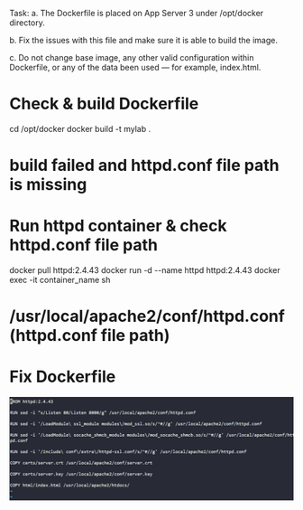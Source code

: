 Task:
a. The Dockerfile is placed on App Server 3 under /opt/docker directory.

b. Fix the issues with this file and make sure it is able to build the image.

c. Do not change base image, any other valid configuration within Dockerfile, or any of the data been used — for example, index.html.

# Check & build Dockerfile
cd /opt/docker
docker build -t mylab .
# build failed and httpd.conf file path is missing

# Run httpd container & check httpd.conf file path
docker pull httpd:2.4.43
docker run -d --name httpd httpd:2.4.43
docker exec -it container_name sh
# /usr/local/apache2/conf/httpd.conf (httpd.conf file path)

# Fix Dockerfile
![alt text](image.png)

